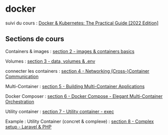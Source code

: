 # docker

suivi du cours : [Docker & Kubernetes: The Practical Guide [2022 Edition]](https://www.udemy.com/course/docker-kubernetes-the-practical-guide/)

## Sections de cours

Containers & images : [section 2 - images & containers basics](./section%202%20-%20images%20&%20containers%20basics)

Volumes : [section 3 - data, volumes & .env](./section%203%20-%20data,%20volumes%20&%20.env)

connecter les containers : [section 4 - Networking (Cross-)Container Communication](./Section%204%20-%20Networking%20(Cross-)Container%20Communication)

Multi-Container : [section 5 - Building Multi-Container Applications](./section%205%20-%20Building%20Multi-Container%20Applications)

Docker Composer : [section 6 - Docker Compose - Elegant Multi-Container Orchestration](./Section%206%20-%20Docker%20Compose%20-%20Elegant%20Multi-Container%20Orchestration)

Utility container : [section 7 - Utility container - exec](./section%207%20-%20Utility%20container%20-%20exec)

Example : Utility Container (concret & complexe) : [section 8 - Complex setup - Laravel & PHP](./section%208%20-%20Complex%20setup%20-%20Laravel%20&%20PHP)
